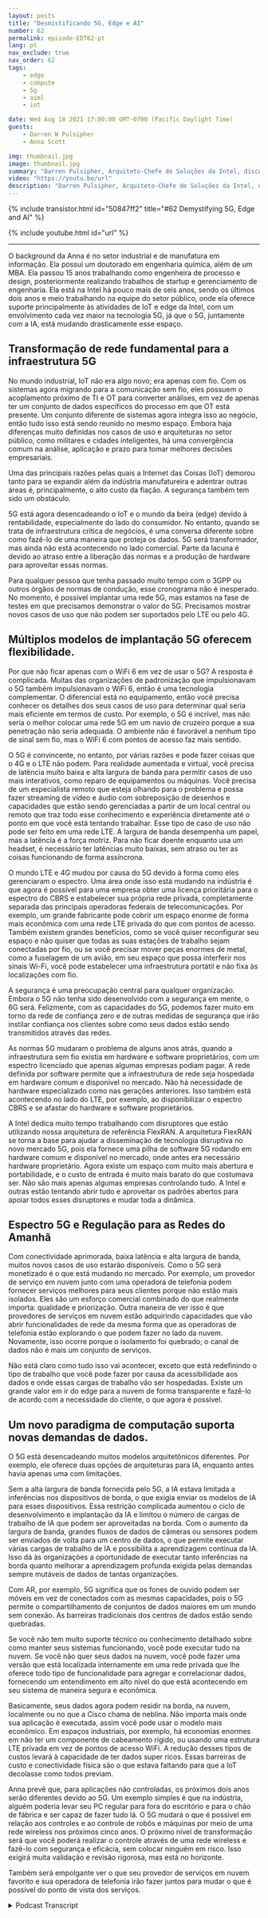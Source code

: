 ```yaml
---
layout: posts
title: "Desmistificando 5G, Edge e AI"
number: 62
permalink: episode-EDT62-pt
lang: pt
nav_exclude: true
nav_order: 62
tags:
    - edge
    - compute
    - 5g
    - aiml
    - iot

date: Wed Aug 18 2021 17:00:00 GMT-0700 (Pacific Daylight Time)
guests:
    - Darren W Pulsipher
    - Anna Scott

img: thumbnail.jpg
image: thumbnail.jpg
summary: "Darren Pulsipher, Arquiteto-Chefe de Soluções da Intel, discute as mudanças inovadoras que o 5G trará para a borda e a inteligência artificial com a Dra. Anna Scott, Arquiteta-Chefe de Borda da Intel."
video: "https://youtu.be/url"
description: "Darren Pulsipher, Arquiteto-Chefe de Soluções da Intel, discute as mudanças inovadoras que o 5G trará para a borda e a inteligência artificial com a Dra. Anna Scott, Arquiteta-Chefe de Borda da Intel."
---
```


<div>
{% include transistor.html id="50847ff2" title="#62 Demystifying 5G, Edge and AI" %}

{% include youtube.html id="url" %}
</div>

---

O background da Anna é no setor industrial e de manufatura em informação. Ela possui um doutorado em engenharia química, além de um MBA. Ela passou 15 anos trabalhando como engenheira de processo e design, posteriormente realizando trabalhos de startup e gerenciamento de engenharia. Ela está na Intel há pouco mais de seis anos, sendo os últimos dois anos e meio trabalhando na equipe do setor público, onde ela oferece suporte principalmente às atividades de IoT e edge da Intel, com um envolvimento cada vez maior na tecnologia 5G, já que o 5G, juntamente com a IA, está mudando drasticamente esse espaço.

## Transformação de rede fundamental para a infraestrutura 5G

No mundo industrial, IoT não era algo novo; era apenas com fio. Com os sistemas agora migrando para a comunicação sem fio, eles possuem o acoplamento próximo de TI e OT para converter análises, em vez de apenas ter um conjunto de dados específicos do processo em que OT está presente. Um conjunto diferente de sistemas agora integra isso ao negócio, então tudo isso está sendo reunido no mesmo espaço. Embora haja diferenças muito definidas nos casos de uso e arquiteturas no setor público, como militares e cidades inteligentes, há uma convergência comum na análise, aplicação e prazo para tomar melhores decisões empresariais.

Uma das principais razões pelas quais a Internet das Coisas (IoT) demorou tanto para se expandir além da indústria manufatureira e adentrar outras áreas é, principalmente, o alto custo da fiação. A segurança também tem sido um obstáculo.

5G está agora desencadeando o IoT e o mundo da beira (edge) devido à rentabilidade, especialmente do lado do consumidor. No entanto, quando se trata de infraestrutura crítica de negócios, é uma conversa diferente sobre como fazê-lo de uma maneira que proteja os dados. 5G será transformador, mas ainda não está acontecendo no lado comercial. Parte da lacuna é devido ao atraso entre a liberação das normas e a produção de hardware para aproveitar essas normas.

Para qualquer pessoa que tenha passado muito tempo com o 3GPP ou outros órgãos de normas de condução, esse cronograma não é inesperado. No momento, é possível implantar uma rede 5G, mas estamos na fase de testes em que precisamos demonstrar o valor do 5G. Precisamos mostrar novos casos de uso que não podem ser suportados pelo LTE ou pelo 4G.

## Múltiplos modelos de implantação 5G oferecem flexibilidade.

Por que não ficar apenas com o WiFi 6 em vez de usar o 5G? A resposta é complicada. Muitas das organizações de padronização que impulsionavam o 5G também impulsionavam o WiFi 6, então é uma tecnologia complementar. O diferencial está no equipamento, então você precisa conhecer os detalhes dos seus casos de uso para determinar qual seria mais eficiente em termos de custo. Por exemplo, o 5G é incrível, mas não seria o melhor colocar uma rede 5G em um navio de cruzeiro porque a sua penetração não seria adequada. O ambiente não é favorável a nenhum tipo de sinal sem fio, mas o WiFi 6 com pontos de acesso faz mais sentido.

O 5G é convincente, no entanto, por várias razões e pode fazer coisas que o 4G e o LTE não podem. Para realidade aumentada e virtual, você precisa de latência muito baixa e alta largura de banda para permitir casos de uso mais interativos, como reparo de equipamentos ou máquinas. Você precisa de um especialista remoto que esteja olhando para o problema e possa fazer streaming de vídeo e áudio com sobreposição de desenhos e capacidades que estão sendo gerenciadas a partir de um local central ou remoto que traz todo esse conhecimento e experiência diretamente até o ponto em que você está tentando trabalhar. Esse tipo de caso de uso não pode ser feito em uma rede LTE. A largura de banda desempenha um papel, mas a latência é a força motriz. Para não ficar doente enquanto usa um headset, é necessário ter latências muito baixas, sem atraso ou ter as coisas funcionando de forma assíncrona.

O mundo LTE e 4G mudou por causa do 5G devido à forma como eles gerenciaram o espectro. Uma área onde isso está mudando na indústria é que agora é possível para uma empresa obter uma licença prioritária para o espectro do CBRS e estabelecer sua própria rede privada, completamente separada das principais operadoras federais de telecomunicações. Por exemplo, um grande fabricante pode cobrir um espaço enorme de forma mais econômica com uma rede LTE privada do que com pontos de acesso. Também existem grandes benefícios, como se você quiser reconfigurar seu espaço e não quiser que todas as suas estações de trabalho sejam conectadas por fio, ou se você precisar mover peças enormes de metal, como a fuselagem de um avião, em seu espaço que possa interferir nos sinais Wi-Fi, você pode estabelecer uma infraestrutura portátil e não fixa às localizações com fio.

A segurança é uma preocupação central para qualquer organização. Embora o 5G não tenha sido desenvolvido com a segurança em mente, o 6G será. Felizmente, com as capacidades do 5G, podemos fazer muito em torno da rede de confiança zero e de outras medidas de segurança que irão instilar confiança nos clientes sobre como seus dados estão sendo transmitidos através das redes.

As normas 5G mudaram o problema de alguns anos atrás, quando a infraestrutura sem fio existia em hardware e software proprietários, com um espectro licenciado que apenas algumas empresas podiam pagar. A rede definida por software permite que a infraestrutura de rede seja hospedada em hardware comum e disponível no mercado. Não há necessidade de hardware especializado como nas gerações anteriores. Isso também está acontecendo no lado do LTE, por exemplo, ao disponibilizar o espectro CBRS e se afastar do hardware e software proprietários.

A Intel dedica muito tempo trabalhando com disruptores que estão utilizando nossa arquitetura de referência FlexRAN. A arquitetura FlexRAN se torna a base para ajudar a disseminação de tecnologia disruptiva no novo mercado 5G, pois ela fornece uma pilha de software 5G rodando em hardware comum e disponível no mercado, onde antes era necessário hardware proprietário. Agora existe um espaço com muito mais abertura e portabilidade, e o custo de entrada é muito mais barato do que costumava ser. Não são mais apenas algumas empresas controlando tudo. A Intel e outras estão tentando abrir tudo e aproveitar os padrões abertos para apoiar todos esses disruptores e mudar toda a dinâmica.

## Espectro 5G e Regulação para as Redes do Amanhã

Com conectividade aprimorada, baixa latência e alta largura de banda, muitos novos casos de uso estarão disponíveis. Como o 5G será monetizado é o que está mudando no mercado. Por exemplo, um provedor de serviço em nuvem junto com uma operadora de telefonia podem fornecer serviços melhores para seus clientes porque não estão mais isolados. Eles são um esforço comercial combinado do que realmente importa: qualidade e priorização. Outra maneira de ver isso é que provedores de serviços em nuvem estão adquirindo capacidades que vão abrir funcionalidades de rede da mesma forma que as operadoras de telefonia estão explorando o que podem fazer no lado da nuvem. Novamente, isso ocorre porque o isolamento foi quebrado; o canal de dados não é mais um conjunto de serviços.

Não está claro como tudo isso vai acontecer, exceto que está redefinindo o tipo de trabalho que você pode fazer por causa da acessibilidade aos dados e onde essas cargas de trabalho vão ser hospedadas. Existe um grande valor em ir do edge para a nuvem de forma transparente e fazê-lo de acordo com a necessidade do cliente, o que agora é possível.

## Um novo paradigma de computação suporta novas demandas de dados.

O 5G está desencadeando muitos modelos arquitetônicos diferentes. Por exemplo, ele oferece duas opções de arquiteturas para IA, enquanto antes havia apenas uma com limitações.

Sem a alta largura de banda fornecida pelo 5G, a IA estava limitada a inferências nos dispositivos de borda, o que exigia enviar os modelos de IA para esses dispositivos. Essa restrição complicada aumentou o ciclo de desenvolvimento e implantação da IA e limitou o número de cargas de trabalho de IA que podem ser aproveitadas na borda. Com o aumento da largura de banda, grandes fluxos de dados de câmeras ou sensores podem ser enviados de volta para um centro de dados, o que permite executar várias cargas de trabalho de IA e possibilita a aprendizagem contínua da IA. Isso dá às organizações a oportunidade de executar tanto inferências na borda quanto melhorar a aprendizagem profunda exigida pelas demandas sempre mutáveis de dados de tantas organizações.

Com AR, por exemplo, 5G significa que os fones de ouvido podem ser móveis em vez de conectados com as mesmas capacidades, pois o 5G permite o compartilhamento de conjuntos de dados maiores em um mundo sem conexão. As barreiras tradicionais dos centros de dados estão sendo quebradas.

Se você não tem muito suporte técnico ou conhecimento detalhado sobre como manter seus sistemas funcionando, você pode executar tudo na nuvem. Se você não quer seus dados na nuvem, você pode fazer uma versão que está localizada internamente em uma rede privada que lhe oferece todo tipo de funcionalidade para agregar e correlacionar dados, fornecendo um entendimento em alto nível do que está acontecendo em seu sistema de maneira segura e econômica.

Basicamente, seus dados agora podem residir na borda, na nuvem, localmente ou no que a Cisco chama de neblina. Não importa mais onde sua aplicação é executada, assim você pode usar o modelo mais econômico. Em espaços industriais, por exemplo, há economias enormes em não ter um componente de cabeamento rígido, ou usando uma estrutura LTE privada em vez de pontos de acesso WiFi. A redução desses tipos de custos levará à capacidade de ter dados super ricos. Essas barreiras de custo e conectividade física são o que estava faltando para que a IoT decolasse como todos previam.

Anna prevê que, para aplicações não controladas, os próximos dois anos serão diferentes devido ao 5G. Um exemplo simples é que na indústria, alguém poderia levar seu PC regular para fora do escritório e para o chão de fábrica e ser capaz de fazer tudo lá. O 5G mudará o que é possível em relação aos controles e ao controle de robôs e máquinas por meio de uma rede wireless nos próximos cinco anos. O próximo nível de transformação será que você poderá realizar o controle através de uma rede wireless e fazê-lo com segurança e eficácia, sem colocar ninguém em risco. Isso exigirá muita validação e revisão rigorosa, mas está no horizonte.

Também será empolgante ver o que seu provedor de serviços em nuvem favorito e sua operadora de telefonia irão fazer juntos para mudar o que é possível do ponto de vista dos serviços.



<details>
<summary> Podcast Transcript </summary>

<p></p>

</details>
